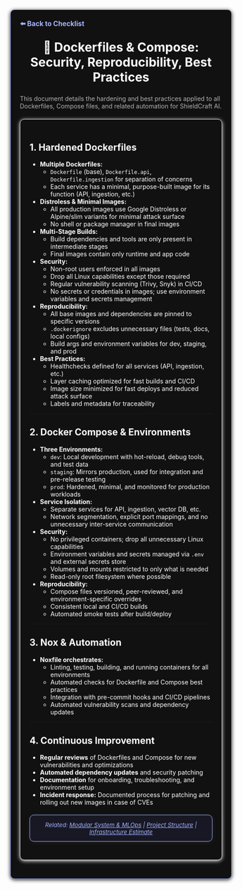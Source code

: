 <section style="border:1px solid #a5b4fc; border-radius:10px; margin:1.5em 0; box-shadow:0 2px 8px #222; padding:1.5em; background:#111; color:#fff;">
<div style="margin-bottom:1.5em;">
  <a href="./checklist.md" style="color:#a5b4fc; font-weight:bold; text-decoration:none; font-size:1.1em;">⬅️ Back to Checklist</a>
</div>
<h1 align="center" style="margin-top:0; font-size:2em;">🐳 Dockerfiles & Compose: Security, Reproducibility, Best Practices</h1>
<div style="margin-bottom:1.2em; color:#b3b3b3; font-size:1em;">
  This document details the hardening and best practices applied to all Dockerfiles, Compose files, and related automation for ShieldCraft AI.
</div>

<section style="border:1px solid #e0e0e0; border-radius:10px; margin:1.5em 0; box-shadow:0 2px 8px #f0f0f0; padding:1.5em; background:#111; color:#fff;">

## 1. Hardened Dockerfiles

- **Multiple Dockerfiles:**
  - `Dockerfile` (base), `Dockerfile.api`, `Dockerfile.ingestion` for separation of concerns
  - Each service has a minimal, purpose-built image for its function (API, ingestion, etc.)
- **Distroless & Minimal Images:**
  - All production images use Google Distroless or Alpine/slim variants for minimal attack surface
  - No shell or package manager in final images
- **Multi-Stage Builds:**
  - Build dependencies and tools are only present in intermediate stages
  - Final images contain only runtime and app code
- **Security:**
  - Non-root users enforced in all images
  - Drop all Linux capabilities except those required
  - Regular vulnerability scanning (Trivy, Snyk) in CI/CD
  - No secrets or credentials in images; use environment variables and secrets management
- **Reproducibility:**
  - All base images and dependencies are pinned to specific versions
  - `.dockerignore` excludes unnecessary files (tests, docs, local configs)
  - Build args and environment variables for dev, staging, and prod
- **Best Practices:**
  - Healthchecks defined for all services (API, ingestion, etc.)
  - Layer caching optimized for fast builds and CI/CD
  - Image size minimized for fast deploys and reduced attack surface
  - Labels and metadata for traceability

---

## 2. Docker Compose & Environments

- **Three Environments:**
  - `dev`: Local development with hot-reload, debug tools, and test data
  - `staging`: Mirrors production, used for integration and pre-release testing
  - `prod`: Hardened, minimal, and monitored for production workloads
- **Service Isolation:**
  - Separate services for API, ingestion, vector DB, etc.
  - Network segmentation, explicit port mappings, and no unnecessary inter-service communication
- **Security:**
  - No privileged containers; drop all unnecessary Linux capabilities
  - Environment variables and secrets managed via `.env` and external secrets store
  - Volumes and mounts restricted to only what is needed
  - Read-only root filesystem where possible
- **Reproducibility:**
  - Compose files versioned, peer-reviewed, and environment-specific overrides
  - Consistent local and CI/CD builds
  - Automated smoke tests after build/deploy

---

## 3. Nox & Automation

- **Noxfile orchestrates:**
  - Linting, testing, building, and running containers for all environments
  - Automated checks for Dockerfile and Compose best practices
  - Integration with pre-commit hooks and CI/CD pipelines
  - Automated vulnerability scans and dependency updates

---

## 4. Continuous Improvement

- **Regular reviews** of Dockerfiles and Compose for new vulnerabilities and optimizations
- **Automated dependency updates** and security patching
- **Documentation** for onboarding, troubleshooting, and environment setup
- **Incident response:** Documented process for patching and rolling out new images in case of CVEs


<section style="border:1px solid #a5b4fc; border-radius:10px; margin:1.5em 0; box-shadow:0 2px 8px #222; padding:1em; background:#181825; color:#a5b4fc; font-size:0.95em; text-align:center;">
  <em>Related: <a href="./modular_mlops_governance.md" style="color:#a5b4fc;">Modular System & MLOps</a> | <a href="./project_structure.md" style="color:#a5b4fc;">Project Structure</a> | <a href="./infra_estimate.md" style="color:#a5b4fc;">Infrastructure Estimate</a></em>
